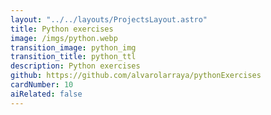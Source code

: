 ```yaml
---
layout: "../../layouts/ProjectsLayout.astro"
title: Python exercises
image: /imgs/python.webp
transition_image: python_img
transition_title: python_ttl
description: Python exercises
github: https://github.com/alvarolarraya/pythonExercises
cardNumber: 10
aiRelated: false
---
```

